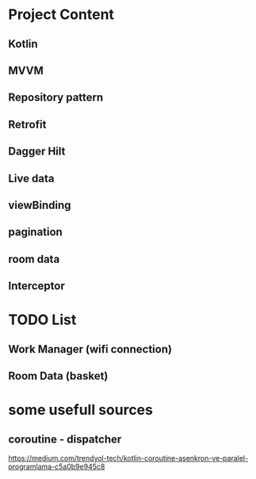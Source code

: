 # Project Content
## Kotlin
## MVVM
## Repository pattern
## Retrofit
## Dagger Hilt
## Live data
## viewBinding
## pagination
## room data
## Interceptor


# TODO List
## Work Manager (wifi connection)
## Room Data (basket)



# some usefull sources
## coroutine - dispatcher
https://medium.com/trendyol-tech/kotlin-coroutine-asenkron-ve-paralel-programlama-c5a0b9e945c8
